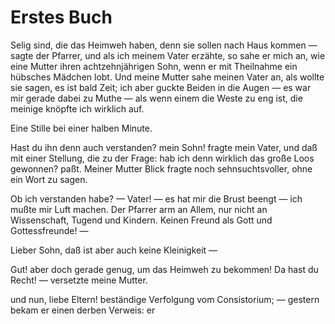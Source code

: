 # Erstes Buch

Selig sind, die das Heimweh haben, denn sie
sollen nach Haus kommen — sagte der Pfarrer, und
als ich meinem Vater erzähte, so sahe er mich an, wie
eine Mutter ihren achtzehnjährigen Sohn, wenn er mit
Theilnahme ein hübsches Mädchen lobt. Und meine Mutter
sahe meinen Vater an, als wollte sie sagen, es ist bald
Zeit; ich aber guckte Beiden in die Augen — es war mir
gerade dabei zu Muthe — als wenn einem die Weste zu
eng ist, die meinige knöpfte ich wirklich auf.

Eine Stille bei einer halben Minute.

Hast du ihn denn auch verstanden? mein Sohn! fragte
mein Vater, und daß mit einer Stellung, die zu der Frage:
hab ich denn wirklich das große Loos gewonnen? paßt.
Meiner Mutter Blick fragte noch sehnsuchtsvoller, ohne ein
Wort zu sagen.

Ob ich verstanden habe? — Vater! — es hat mir die
Brust beengt — ich mußte mir Luft machen. Der Pfarrer
arm an Allem, nur nicht an Wissenschaft, Tugend und Kindern.
Keinen Freund als Gott und Gottessfreunde! —

Lieber Sohn, daß ist aber auch keine Kleinigkeit —

Gut! aber doch gerade genug, um das Heimweh zu bekommen!
Da hast du Recht! — versetzte meine Mutter.

und nun, liebe Eltern! beständige Verfolgung vom Consistorium; —
gestern bekam er einen derben Verweis: er
